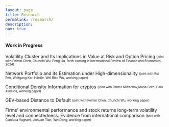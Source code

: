 ```yaml
---
layout: page
title: Research
permalink: /research/
description: 
nav: true
---
```


#### Work in Progress

Volatility Cluster and Its Implications in Value at Risk and Option Pricing <sub><sup>(joint with Peimin Chen, Chunchi Wu, Peng Liu, forth-coming in Interrnational Review of Finance and Economics, 2024)</sup></sub>

Network Portfolio and its Estimation under High-dimensionality <sub><sup>(joint with Rui Ren, Wolfgang Karl Härdle, Wei Biao Wu, working paper)</sup></sub>

Conditional Density Information for cryptos <sub><sup>(joint with Ratmir Miftachov,Maria Grith, Caio Almeida, working paper)</sup></sub>

GEV-based Distance to Default <sub><sup>(joint with Peimin Chen, Chunchi Wu, working paper)</sup></sub>

Firms’ environmental performance and stock returns long-term volatility level and connectedness. Evidence from international comparison <sub><sup>(joint with Gianluca Vagnani, Jinhuan Tian, Yan Dong, working paper)</sup></sub>